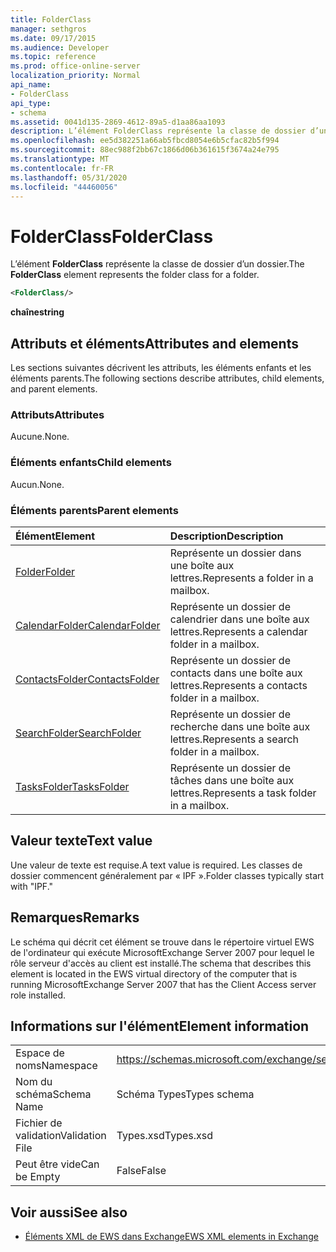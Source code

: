 ```yaml
---
title: FolderClass
manager: sethgros
ms.date: 09/17/2015
ms.audience: Developer
ms.topic: reference
ms.prod: office-online-server
localization_priority: Normal
api_name:
- FolderClass
api_type:
- schema
ms.assetid: 0041d135-2869-4612-89a5-d1aa86aa1093
description: L’élément FolderClass représente la classe de dossier d’un dossier.
ms.openlocfilehash: ee5d382251a66ab5fbcd8054e6b5cfac82b5f994
ms.sourcegitcommit: 88ec988f2bb67c1866d06b361615f3674a24e795
ms.translationtype: MT
ms.contentlocale: fr-FR
ms.lasthandoff: 05/31/2020
ms.locfileid: "44460056"
---
```

# <a name="folderclass"></a><span data-ttu-id="2fed4-103">FolderClass</span><span class="sxs-lookup"><span data-stu-id="2fed4-103">FolderClass</span></span>

<span data-ttu-id="2fed4-104">L’élément **FolderClass** représente la classe de dossier d’un dossier.</span><span class="sxs-lookup"><span data-stu-id="2fed4-104">The **FolderClass** element represents the folder class for a folder.</span></span> 
  
```xml
<FolderClass/>
```

 <span data-ttu-id="2fed4-105">**chaîne**</span><span class="sxs-lookup"><span data-stu-id="2fed4-105">**string**</span></span>
## <a name="attributes-and-elements"></a><span data-ttu-id="2fed4-106">Attributs et éléments</span><span class="sxs-lookup"><span data-stu-id="2fed4-106">Attributes and elements</span></span>

<span data-ttu-id="2fed4-107">Les sections suivantes décrivent les attributs, les éléments enfants et les éléments parents.</span><span class="sxs-lookup"><span data-stu-id="2fed4-107">The following sections describe attributes, child elements, and parent elements.</span></span>
  
### <a name="attributes"></a><span data-ttu-id="2fed4-108">Attributs</span><span class="sxs-lookup"><span data-stu-id="2fed4-108">Attributes</span></span>

<span data-ttu-id="2fed4-109">Aucune.</span><span class="sxs-lookup"><span data-stu-id="2fed4-109">None.</span></span>
  
### <a name="child-elements"></a><span data-ttu-id="2fed4-110">Éléments enfants</span><span class="sxs-lookup"><span data-stu-id="2fed4-110">Child elements</span></span>

<span data-ttu-id="2fed4-111">Aucun.</span><span class="sxs-lookup"><span data-stu-id="2fed4-111">None.</span></span>
  
### <a name="parent-elements"></a><span data-ttu-id="2fed4-112">Éléments parents</span><span class="sxs-lookup"><span data-stu-id="2fed4-112">Parent elements</span></span>

|<span data-ttu-id="2fed4-113">**Élément**</span><span class="sxs-lookup"><span data-stu-id="2fed4-113">**Element**</span></span>|<span data-ttu-id="2fed4-114">**Description**</span><span class="sxs-lookup"><span data-stu-id="2fed4-114">**Description**</span></span>|
|:-----|:-----|
|[<span data-ttu-id="2fed4-115">Folder</span><span class="sxs-lookup"><span data-stu-id="2fed4-115">Folder</span></span>](folder.md) <br/> |<span data-ttu-id="2fed4-116">Représente un dossier dans une boîte aux lettres.</span><span class="sxs-lookup"><span data-stu-id="2fed4-116">Represents a folder in a mailbox.</span></span>  <br/> |
|[<span data-ttu-id="2fed4-117">CalendarFolder</span><span class="sxs-lookup"><span data-stu-id="2fed4-117">CalendarFolder</span></span>](calendarfolder.md) <br/> |<span data-ttu-id="2fed4-118">Représente un dossier de calendrier dans une boîte aux lettres.</span><span class="sxs-lookup"><span data-stu-id="2fed4-118">Represents a calendar folder in a mailbox.</span></span>  <br/> |
|[<span data-ttu-id="2fed4-119">ContactsFolder</span><span class="sxs-lookup"><span data-stu-id="2fed4-119">ContactsFolder</span></span>](contactsfolder.md) <br/> |<span data-ttu-id="2fed4-120">Représente un dossier de contacts dans une boîte aux lettres.</span><span class="sxs-lookup"><span data-stu-id="2fed4-120">Represents a contacts folder in a mailbox.</span></span>  <br/> |
|[<span data-ttu-id="2fed4-121">SearchFolder</span><span class="sxs-lookup"><span data-stu-id="2fed4-121">SearchFolder</span></span>](searchfolder.md) <br/> |<span data-ttu-id="2fed4-122">Représente un dossier de recherche dans une boîte aux lettres.</span><span class="sxs-lookup"><span data-stu-id="2fed4-122">Represents a search folder in a mailbox.</span></span>  <br/> |
|[<span data-ttu-id="2fed4-123">TasksFolder</span><span class="sxs-lookup"><span data-stu-id="2fed4-123">TasksFolder</span></span>](tasksfolder.md) <br/> |<span data-ttu-id="2fed4-124">Représente un dossier de tâches dans une boîte aux lettres.</span><span class="sxs-lookup"><span data-stu-id="2fed4-124">Represents a task folder in a mailbox.</span></span>  <br/> |
   
## <a name="text-value"></a><span data-ttu-id="2fed4-125">Valeur texte</span><span class="sxs-lookup"><span data-stu-id="2fed4-125">Text value</span></span>

<span data-ttu-id="2fed4-126">Une valeur de texte est requise.</span><span class="sxs-lookup"><span data-stu-id="2fed4-126">A text value is required.</span></span> <span data-ttu-id="2fed4-127">Les classes de dossier commencent généralement par « IPF ».</span><span class="sxs-lookup"><span data-stu-id="2fed4-127">Folder classes typically start with "IPF."</span></span>
  
## <a name="remarks"></a><span data-ttu-id="2fed4-128">Remarques</span><span class="sxs-lookup"><span data-stu-id="2fed4-128">Remarks</span></span>

<span data-ttu-id="2fed4-129">Le schéma qui décrit cet élément se trouve dans le répertoire virtuel EWS de l'ordinateur qui exécute MicrosoftExchange Server 2007 pour lequel le rôle serveur d'accès au client est installé.</span><span class="sxs-lookup"><span data-stu-id="2fed4-129">The schema that describes this element is located in the EWS virtual directory of the computer that is running MicrosoftExchange Server 2007 that has the Client Access server role installed.</span></span>
  
## <a name="element-information"></a><span data-ttu-id="2fed4-130">Informations sur l'élément</span><span class="sxs-lookup"><span data-stu-id="2fed4-130">Element information</span></span>

|||
|:-----|:-----|
|<span data-ttu-id="2fed4-131">Espace de noms</span><span class="sxs-lookup"><span data-stu-id="2fed4-131">Namespace</span></span>  <br/> |https://schemas.microsoft.com/exchange/services/2006/types  <br/> |
|<span data-ttu-id="2fed4-132">Nom du schéma</span><span class="sxs-lookup"><span data-stu-id="2fed4-132">Schema Name</span></span>  <br/> |<span data-ttu-id="2fed4-133">Schéma Types</span><span class="sxs-lookup"><span data-stu-id="2fed4-133">Types schema</span></span>  <br/> |
|<span data-ttu-id="2fed4-134">Fichier de validation</span><span class="sxs-lookup"><span data-stu-id="2fed4-134">Validation File</span></span>  <br/> |<span data-ttu-id="2fed4-135">Types.xsd</span><span class="sxs-lookup"><span data-stu-id="2fed4-135">Types.xsd</span></span>  <br/> |
|<span data-ttu-id="2fed4-136">Peut être vide</span><span class="sxs-lookup"><span data-stu-id="2fed4-136">Can be Empty</span></span>  <br/> |<span data-ttu-id="2fed4-137">False</span><span class="sxs-lookup"><span data-stu-id="2fed4-137">False</span></span>  <br/> |
   
## <a name="see-also"></a><span data-ttu-id="2fed4-138">Voir aussi</span><span class="sxs-lookup"><span data-stu-id="2fed4-138">See also</span></span>



- [<span data-ttu-id="2fed4-139">Éléments XML de EWS dans Exchange</span><span class="sxs-lookup"><span data-stu-id="2fed4-139">EWS XML elements in Exchange</span></span>](ews-xml-elements-in-exchange.md)

